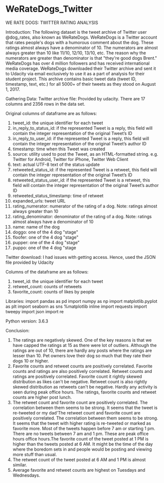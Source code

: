 # WeRateDogs_Twitter

WE RATE DOGS: TWITTER RATING ANALYSIS

Introduction:
The following dataset is the tweet archive of Twitter user @dog_rates, also known as WeRateDogs. WeRateDogs is a Twitter account that rates people's dogs with a humorous comment about the dog. These ratings almost always have a denominator of 10. The numerators are almost always greater than 10 like 11/10, 12/10, 13/10, etc. The reason why the numerators are greater than denominator is that "they're good dogs Brent." WeRateDogs has over 4 million followers and has received international media coverage.
WeRateDogs downloaded their Twitter archive and sent it to Udacity via email exclusively to use it as a part of analysis for their student project. This archive contains basic tweet data (tweet ID, timestamp, text, etc.) for all 5000+ of their tweets as they stood on August 1, 2017.

Gathering Data:
Twitter archive file: Provided by udacity. There are 17 columns and 2356 rows in the data set.

Original columns of dataframe are as follows:

1. tweet_id: the unique identifier for each tweet
2. in_reply_to_status_id: if the represented Tweet is a reply, this field will contain the integer representation of the original Tweet’s ID
3. in_reply_to_user_id: if the represented Tweet is a reply, this field will contain the integer representation of the original Tweet’s author ID
4. timestamp: time when this Tweet was created
5. source: utility used to post the Tweet, as an HTML-formatted string. e.g. Twitter for Android, Twitter for iPhone, Twitter Web Client
6. text: actual UTF-8 text of the status update
7. retweeted_status_id: if the represented Tweet is a retweet, this field will contain the integer representation of the original Tweet’s ID
8. retweeted_status_user_id: if the represented Tweet is a retweet, this field will contain the integer representation of the original Tweet’s author ID
9. retweeted_status_timestamp: time of retweet
10. expanded_urls: tweet URL
11. rating_numerator: numerator of the rating of a dog. Note: ratings almost always greater than 10
12. rating_denominator: denominator of the rating of a dog. Note: ratings almost always have a denominator of 10
13. name: name of the dog
14. doggo: one of the 4 dog "stage"
15. floofer: one of the 4 dog "stage"
16. pupper: one of the 4 dog "stage"
17. puppo: one of the 4 dog "stage

Twitter download: I had issues with getting access. Hence, used the JSON file provided by Udacity

Columns of the dataframe are as follows:
1. tweet_id: the unique identifier for each tweet
2. retweet_count: counts of retweets
3. favorite_count: counts of likes by people

Libraries:
import pandas as pd
import numpy as np
import matplotlib.pyplot as plt
import seaborn as sns
%matplotlib inline
import requests
import tweepy 
import json
import re

Python version: 3.6.3

Conclusion:
1. The ratings are negatively skewed. One of the key reasons is that we have capped the ratings at 15 as there were lot of outliers. Although the ratings are out of 10, there are hardly any posts where the ratings are lesser than 10. Pet owners love their dog so much that they rate their dogs 10 or higher.
2. Favorite counts and retweet counts are positively correlated.
Favorite counts and ratings are also positively correlated.
Retweet counts and ratings are positively correlated.
Favorite count it rightly skewed distribution as likes can't be negative.
Retweet count is also rightly skewed distribution as retweets can't be negative.
Hardly any activity is seen during peak office hours. The ratings, favorite counts and retweet counts are higher post lunch.
3. The retweet count and favorite count are positively correlated. The correlation between them seems to be strong. It seems that the tweet is re-tweeted or my dad'The retweet count and favorite count are positively correlated. The correlation between them seems to be strong. It seems that the tweet with higher rating is re-tweeted or marked as favorite more.
Most of the tweets happen before 7 am or starting 1 pm. There are no tweets between 7 am and 1 pm. These are peak office hours office hours.The favorite count of the tweet posted at 1 PM is higher than the tweets posted at 6 AM. It might be the time of the day where the boredom sets in and people would be posting and viewing more stuff than usual.
4. The retweet count of the tweet posted at 6 AM and 1 PM is almost similar.
5. Average favorite and retweet counts are highest on Tuesdays and Wednesdays.
